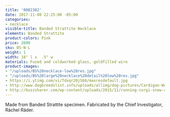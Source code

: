 ```yaml
---
title: '0082382'
date: 2017-11-08 22:25:00 -05:00
categories:
- necklace
visible-title: Banded Strattite Necklace
elements: Banded Strattite
product-colors: Pink
price: 2600
sku: BS-N-L
weight: 1
width: 18" l x  .5" w
materials: Fused and coldworked glass, goldfilled wire
product-images:
- "/uploads/BS%20necklace-low%20res.jpg"
- "/uploads/BS%20large%20necklace%20detail%20low%20res.jpg"
- https://i.ytimg.com/vi/Tdxqr20jS68/maxresdefault.jpg
- http://www.dogbreedslist.info/uploads/allimg/dog-pictures/Cardigan-Welsh-Corgi-3.jpg
- http://buzzsharer.com/wp-content/uploads/2015/11/running-corgi-snow-cute.jpg
---
```


Made from Banded Strattite specimen. Fabricated by the Chief Investigator, Ráchel Räder.
